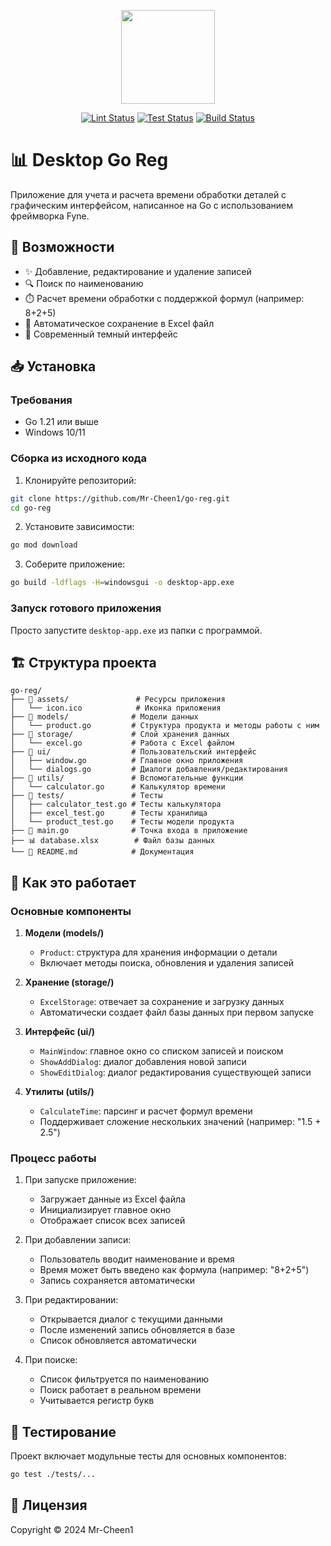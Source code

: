 <p align="center">
  <img src="assets/icon.ico" width="150">
</p>

<p align="center">
  <a href="https://github.com/Mr-Cheen1/go-reg/actions/workflows/lint.yml"><img src="https://github.com/Mr-Cheen1/go-reg/actions/workflows/lint.yml/badge.svg" alt="Lint Status"/></a>
  <a href="https://github.com/Mr-Cheen1/go-reg/actions/workflows/test.yml"><img src="https://github.com/Mr-Cheen1/go-reg/actions/workflows/test.yml/badge.svg" alt="Test Status"/></a>
  <a href="https://github.com/Mr-Cheen1/go-reg/actions/workflows/build.yml"><img src="https://github.com/Mr-Cheen1/go-reg/actions/workflows/build.yml/badge.svg" alt="Build Status"/></a>
</p>

# 📊 Desktop Go Reg

Приложение для учета и расчета времени обработки деталей с графическим интерфейсом, написанное на Go с использованием фреймворка Fyne.

## 🚀 Возможности

- ✨ Добавление, редактирование и удаление записей
- 🔍 Поиск по наименованию
- ⏱️ Расчет времени обработки с поддержкой формул (например: 8+2+5)
- 💾 Автоматическое сохранение в Excel файл
- 🎨 Современный темный интерфейс

## 📥 Установка

### Требования

- Go 1.21 или выше
- Windows 10/11

### Сборка из исходного кода

1. Клонируйте репозиторий:

```bash
git clone https://github.com/Mr-Cheen1/go-reg.git
cd go-reg
```

2. Установите зависимости:

```bash
go mod download
```

3. Соберите приложение:

```bash
go build -ldflags -H=windowsgui -o desktop-app.exe
```

### Запуск готового приложения

Просто запустите `desktop-app.exe` из папки с программой.

## 🏗️ Структура проекта

```
go-reg/
├── 📁 assets/               # Ресурсы приложения
│   └── icon.ico            # Иконка приложения
├── 📁 models/              # Модели данных
│   └── product.go         # Структура продукта и методы работы с ним
├── 📁 storage/             # Слой хранения данных
│   └── excel.go           # Работа с Excel файлом
├── 📁 ui/                  # Пользовательский интерфейс
│   ├── window.go          # Главное окно приложения
│   └── dialogs.go         # Диалоги добавления/редактирования
├── 📁 utils/               # Вспомогательные функции
│   └── calculator.go      # Калькулятор времени
├── 📁 tests/               # Тесты
│   ├── calculator_test.go # Тесты калькулятора
│   ├── excel_test.go      # Тесты хранилища
│   └── product_test.go    # Тесты модели продукта
├── 📝 main.go              # Точка входа в приложение
├── 📊 database.xlsx        # Файл базы данных
└── 📖 README.md            # Документация
```

## 🔧 Как это работает

### Основные компоненты

1. **Модели (models/)**
   - `Product`: структура для хранения информации о детали
   - Включает методы поиска, обновления и удаления записей

2. **Хранение (storage/)**
   - `ExcelStorage`: отвечает за сохранение и загрузку данных
   - Автоматически создает файл базы данных при первом запуске

3. **Интерфейс (ui/)**
   - `MainWindow`: главное окно со списком записей и поиском
   - `ShowAddDialog`: диалог добавления новой записи
   - `ShowEditDialog`: диалог редактирования существующей записи

4. **Утилиты (utils/)**
   - `CalculateTime`: парсинг и расчет формул времени
   - Поддерживает сложение нескольких значений (например: "1.5 + 2.5")

### Процесс работы

1. При запуске приложение:
   - Загружает данные из Excel файла
   - Инициализирует главное окно
   - Отображает список всех записей

2. При добавлении записи:
   - Пользователь вводит наименование и время
   - Время может быть введено как формула (например: "8+2+5")
   - Запись сохраняется автоматически

3. При редактировании:
   - Открывается диалог с текущими данными
   - После изменений запись обновляется в базе
   - Список обновляется автоматически

4. При поиске:
   - Список фильтруется по наименованию
   - Поиск работает в реальном времени
   - Учитывается регистр букв

## 🧪 Тестирование

Проект включает модульные тесты для основных компонентов:

```bash
go test ./tests/...
```

## 📝 Лицензия

Copyright © 2024 Mr-Cheen1
